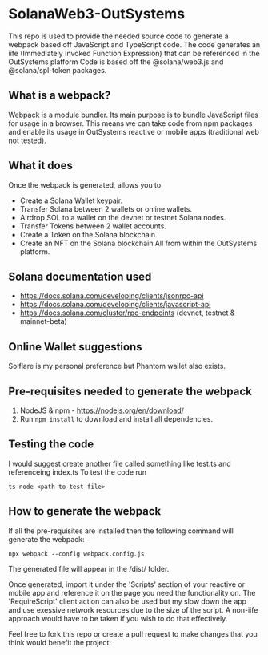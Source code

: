 # SolanaWeb3-OutSystems
This repo is used to provide the needed source code to generate a webpack based off JavaScript and TypeScript code. The code generates an iife (Immediately Invoked Function Expression) that can be referenced in the OutSystems platform Code is based off the @solana/web3.js and @solana/spl-token packages.

## What is a webpack?
Webpack is a module bundler. Its main purpose is to bundle JavaScript files for usage in a browser. This means we can take code from npm packages and enable its usage in OutSystems reactive or mobile apps (traditional web not tested). 

## What it does
Once the webpack is generated, allows you to
 - Create a Solana Wallet keypair.
 - Transfer Solana between 2 wallets or online wallets.
 - Airdrop SOL to a wallet on the devnet or testnet Solana nodes.
 - Transfer Tokens between 2 wallet accounts.
 - Create a Token on the Solana blockchain.
 - Create an NFT on the Solana blockchain
 All from within the OutSystems platform.
 
 ## Solana documentation used
  - https://docs.solana.com/developing/clients/jsonrpc-api
  - https://docs.solana.com/developing/clients/javascript-api
  - https://docs.solana.com/cluster/rpc-endpoints (devnet, testnet & mainnet-beta)
 
## Online Wallet suggestions
Solflare is my personal preference but Phantom wallet also exists.

## Pre-requisites needed to generate the webpack
1. NodeJS & npm - https://nodejs.org/en/download/
2. Run ``` npm install ``` to download and install all dependencies. 

## Testing the code
I would suggest create another file called something like test.ts and referenceing index.ts
To test the code run 
```
ts-node <path-to-test-file>
```

## How to generate the webpack
If all the pre-requisites are installed then the following command will generate the webpack:
```
npx webpack --config webpack.config.js
```
The generated file will appear in the /dist/ folder.

Once generated, import it under the 'Scripts' section of your reactive or mobile app and reference it on the page you need the functionality on. The 'RequireScript' client action can also be used but my slow down the app and use exessive network resources due  to the size of the script. A non-iife approach would have to be taken if you wish to do that effectively. 

Feel free to fork this repo or create a pull request to make changes that you think would benefit the project!
